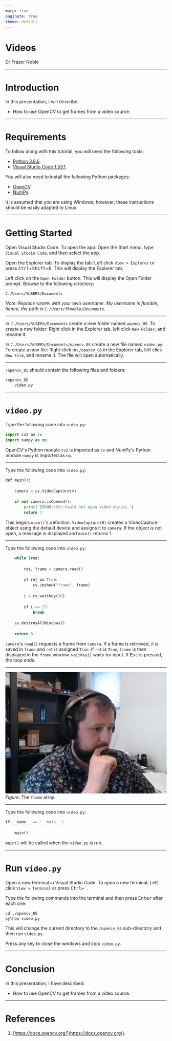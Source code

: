 ```yaml
---
marp: true
paginate: true
theme: default
---
```


# **Videos**

Dr Frazer Noble

---

# **Introduction**

In this presentation, I will describe:
- How to use OpenCV to get frames from a video source.

---

# **Requirements**

To follow along with this tutorial, you will need the following tools:
- [Python 3.8.6](https://www.python.org/).
- [Visual Studio Code 1.53.1](https://code.visualstudio.com/).

You will also need to install the following Python packages:
- [OpenCV](https://pypi.org/project/opencv-python/).
- [NumPy](https://pypi.org/project/numpy/).

It is assumed that you are using Windows; however, these instructions should be easily adapted to Linux.

---

# **Getting Started**

Open Visual Studio Code. To open the app: Open the Start menu, type `Visual Studio Code`, and then select the app.

Open the Explorer tab. To display the tab: Left click `View > Explorer` or press <kbd>Ctrl</kbd>+<kbd>Shift</kbd>+<kbd>E</kbd>. This will display the Explorer tab.

Left click on the `Open Folder` button. This will display the Open Folder prompt. Browse to the following directory:

```
C:/Users/%USER%/Documents
```

*Note: Replace `%USER%` with your own username. My username is fknoble; hence, the path is `C:/Users/fknoble/Documents`.*

---

In `C:/Users/%USER%/Documents` create a new folder named `opencv_05`. To create a new folder: Right click in the Explorer tab, left click `New Folder`, and rename it.

In `C:/Users/%USER%/Documents/opencv_05` create a new file named `video.py`. To create a new file: Right click on `/opencv_05` in the Explorer tab, left click `New File`, and rename it. The file will open automatically.

---

`/opencv_05` should contain the following files and folders:

```
/opencv_05
    video.py
```

---

# **`video.py`**

Type the following code into `video.py`:

```python
import cv2 as cv
import numpy as np
```

OpenCV's Python module `cv2` is imported as `cv` and NumPy's Python module `numpy` is imported as `np`.

---

Type the following code into `video.py`:

```python
def main():

    camera = cv.VideoCapture(0)

    if not camera.isOpened():
        print('ERROR::CV::Could not open video device.')
        return 1
```

This begins `main()`'s definition. `VideoCapture(0)` creates a VideoCapture object using the default device and assigns it to `camera`. If the object is not open, a message is displayed and `main()` returns 1.

---

Type the following code into `video.py`:

```python
    while True:

        ret, frame = camera.read()

        if ret is True:
            cv.imshow("frame", frame)
            
        i = cv.waitKey(30)

        if i == 27:
            break

    cv.destroyAllWindows()

    return 0
```

`camera`'s `read()` requests a frame from `camera`. If a frame is retrieved, it is saved in `frame` and `ret` is assigned `True`. If `ret` is `True`, `frame` is then displayed in the `frame` window. `waitKey()` waits for input. If <kbd>Esc</kbd> is pressed, the loop ends.

---

![height:400](images/01/01.PNG)  
*Figure*: The `frame` array.

---

Type the following code into `video.py`:

```python
if __name__ == '__main__':
    
    main()
```

`main()` will be called when the `video.py` is run.

---

# **Run `video.py`**

Open a new terminal in Visual Studio Code. To open a new terminal: Left click `View > Terminal` or press <kbd>Ctrl</kbd>+<kbd>`</kbd>.

Type the following commands into the terminal and then press <kbd>Enter</kbd> after each one:

```
cd ./opencv_05
python video.py
```

This will change the current directory to the `/opencv_05` sub-directory and then run `video.py`.

Press any key to close the windows and stop `video.py`.

---

# **Conclusion**

In this presentation, I have described:
- How to use OpenCV to get frames from a video source.

---

# **References**

1. [https://docs.opencv.org/](https://docs.opencv.org/).
